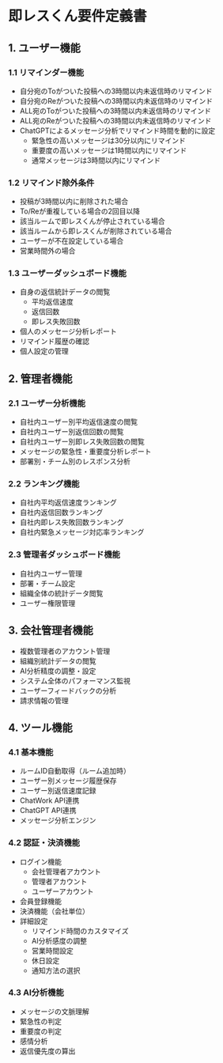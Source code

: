 # 即レスくん要件定義書

## 1. ユーザー機能

### 1.1 リマインダー機能
- 自分宛のToがついた投稿への3時間以内未返信時のリマインド
- 自分宛のReがついた投稿への3時間以内未返信時のリマインド  
- ALL宛のToがついた投稿への3時間以内未返信時のリマインド
- ALL宛のReがついた投稿への3時間以内未返信時のリマインド
- ChatGPTによるメッセージ分析でリマインド時間を動的に設定
  - 緊急性の高いメッセージは30分以内にリマインド
  - 重要度の高いメッセージは1時間以内にリマインド
  - 通常メッセージは3時間以内にリマインド

### 1.2 リマインド除外条件
- 投稿が3時間以内に削除された場合
- To/Reが重複している場合の2回目以降
- 該当ルームで即レスくんが停止されている場合
- 該当ルームから即レスくんが削除されている場合
- ユーザーが不在設定している場合
- 営業時間外の場合

### 1.3 ユーザーダッシュボード機能
- 自身の返信統計データの閲覧
  - 平均返信速度
  - 返信回数
  - 即レス失敗回数
- 個人のメッセージ分析レポート
- リマインド履歴の確認
- 個人設定の管理

## 2. 管理者機能

### 2.1 ユーザー分析機能
- 自社内ユーザー別平均返信速度の閲覧
- 自社内ユーザー別返信回数の閲覧
- 自社内ユーザー別即レス失敗回数の閲覧
- メッセージの緊急性・重要度分析レポート
- 部署別・チーム別のレスポンス分析

### 2.2 ランキング機能
- 自社内平均返信速度ランキング
- 自社内返信回数ランキング
- 自社内即レス失敗回数ランキング
- 自社内緊急メッセージ対応率ランキング

### 2.3 管理者ダッシュボード機能
- 自社内ユーザー管理
- 部署・チーム設定
- 組織全体の統計データ閲覧
- ユーザー権限管理

## 3. 会社管理者機能
- 複数管理者のアカウント管理
- 組織別統計データの閲覧
- AI分析精度の調整・設定
- システム全体のパフォーマンス監視
- ユーザーフィードバックの分析
- 請求情報の管理

## 4. ツール機能

### 4.1 基本機能
- ルームID自動取得（ルーム追加時）
- ユーザー別メッセージ履歴保存
- ユーザー別返信速度記録
- ChatWork API連携
- ChatGPT API連携
- メッセージ分析エンジン

### 4.2 認証・決済機能
- ログイン機能
  - 会社管理者アカウント
  - 管理者アカウント
  - ユーザーアカウント
- 会員登録機能
- 決済機能（会社単位）
- 詳細設定
  - リマインド時間のカスタマイズ
  - AI分析感度の調整
  - 営業時間設定
  - 休日設定
  - 通知方法の選択

### 4.3 AI分析機能
- メッセージの文脈理解
- 緊急性の判定
- 重要度の判定
- 感情分析
- 返信優先度の算出
